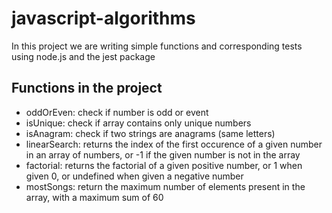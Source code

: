 # javascript-algorithms

In this project we are writing simple functions and corresponding tests using node.js and the jest package

## Functions in the project

- oddOrEven: check if number is odd or event
- isUnique: check if array contains only unique numbers
- isAnagram: check if two strings are anagrams (same letters)
- linearSearch: returns the index of the first occurence of a given number in an array of numbers, or -1 if the given number is not in the array
- factorial: returns the factorial of a given positive number, or 1 when given 0, or undefined when given a negative number
- mostSongs: return the maximum number of elements present in the array, with a maximum sum of 60
